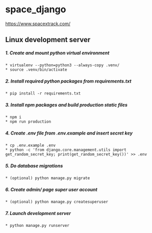 # space_django 

https://www.spacextrack.com/

## Linux development server

##### 1. Create and mount python virtual environment
    * virtualenv --python=python3 --always-copy .venv/
    * source .venv/bin/activate

##### 2. Install required python packages from requirements.txt
    * pip install -r requirements.txt

##### 3. Install npm packages and build production static files
    * npm i
    * npm run production

##### 4. Create .env file from .env.example and insert secret key
    * cp .env.example .env
    * python -c 'from django.core.management.utils import get_random_secret_key; print(get_random_secret_key())' >> .env

##### 5. Do database migrations
    * (optional) python manage.py migrate

##### 6. Create admin/ page super user account 
    * (optional) python manage.py createsuperuser

##### 7. Launch development server 
    * python manage.py runserver